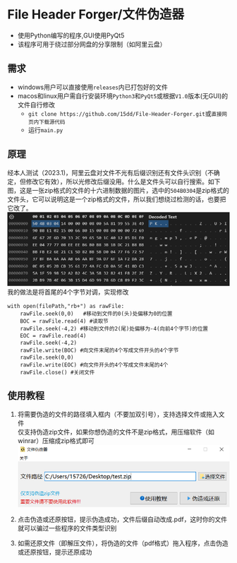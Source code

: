 # File Header Forger/文件伪造器
- 使用Python编写的程序,GUI使用PyQt5
- 该程序可用于绕过部分网盘的分享限制（如阿里云盘）

## 需求
- windows用户可以直接使用`releases`内已打包好的文件
- macos和linux用户需自行安装环境`Python3`和`PyQt5`或根据`V1.0`版本(无GUI)的文件自行修改
  - `git clone https://github.com/15dd/File-Header-Forger.git`或`直接网页内下载源代码`
  - 运行`main.py`

## 原理
经本人测试（2023.1)，阿里云盘对文件不光有后缀识别还有文件头识别（不确定，但修改它有效），所以光修改后缀没用。什么是文件头可以自行搜索。如下图，这是一张zip格式的文件的十六进制数据的图片，选中的`504B0304`是zip格式的文件头，它可以说明这是一个zip格式的文件，所以我们想绕过检测的话，也要把它改了。
![1](/img/1.png)
我的做法是将首尾的4个字节对调，实现修改
```
with open(filePath,"rb+") as rawFile:
    rawFile.seek(0,0)   #移动到文件的0(头)处偏移为0的位置
    BOC = rawFile.read(4) #读取节                
    rawFile.seek(-4,2) #移动到文件的2(尾)处偏移为-4(向前4个字节)的位置
    EOC = rawFile.read(4)
    rawFile.seek(-4,2) 
    rawFile.write(BOC) #向文件末尾的4个写成文件开头的4个字节
    rawFile.seek(0,0)
    rawFile.write(EOC) #向文件开头的4个写成文件末尾的4个
    rawFile.close() #关闭文件
```
## 使用教程
1. 将需要伪造的文件的路径填入框内（不要加双引号），支持选择文件或拖入文件 <br>
仅支持伪造zip文件，如果你想伪造的文件不是zip格式，用压缩软件（如winrar）压缩成zip格式即可 
![2](img/2.png)

2. 点击伪造或还原按钮，提示伪造成功，文件后缀自动改成.pdf，这时你的文件就可以骗过一些程序的文件类型识别
3. 如需还原文件（即解压文件），将伪造的文件（pdf格式）拖入程序，点击伪造或还原按钮，提示还原成功
   